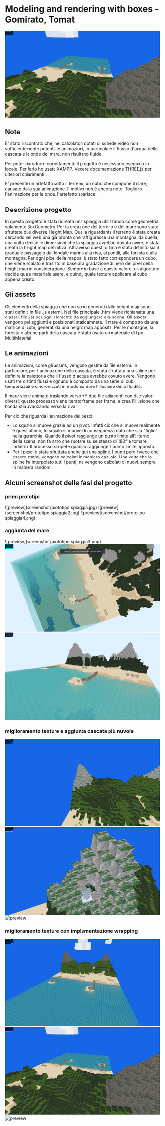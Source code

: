 # Modeling and rendering with boxes - Gomirato, Tomat

![preview](screenshot/newTexture2.png "project preview")

## Note

E' stato riscontrato che, nei calcolatori dotati di schede video non sufficientemente potenti, le animazioni, in particolare il flusso d'acqua della cascata e le onde del mare, non risultano fluide.

Per poter riprodurre correttamente il progetto è necessario eseguirlo in locale. Per farlo ho usato XAMPP. Vedere documentazione THREE.js per ulteriori chiarimenti.

E' presente un artefatto sotto il terreno, un cubo che compone il mare, causato dalla sua animazione. Il motivo non è ancora noto. Toglieno l'animazione per le onde, l'artefatto sparisce.



## Descrizione progetto

In questo progetto è stata ricreata una spiaggia utilizzando come geometria solamente BoxGeometry. Per la creazione del terreno e del mare sono state sfruttate due diverse Height Map. Quella riguardante il terreno è stata creata cercando nel web una già pronta che raffigurasse una montagna; da quella, una volta decise le dimensioni che la spiaggia avrebbe dovuto avere, è stata creata la height map definitiva. Attraverso quest' ultima è stato definito sia il graduale passaggio dal fondale marino alla riva, ai pontili, alla foresta e alla montagna. Per ogni pixel della mappa, è stato fatto corrispondere un cubo, che viene scalato e traslato in base alla gradazione di nero del pixel della height map in considerazione. Sempre in base a questo valore, un algoritmo decide quale materiale usare, e quindi, quale texture applicare al cubo appena creato.



## Gli assets

Gli elementi della spiaggia che non sono generati dalle height map sono stati definiti in file .js esterni. Nel file principale .html viene richiamata una classe( file .js) per ogni elemento da aggiungere alla scena. Gli assets vengono poi aggiunti e posizionati staticamnete.
Il mare è composto da una matrice di cubi, generati da una height map apposita.
Per le montagne, la foresta e alcune parti della cascata è stato usato un materiale di tipo  MultiMaterial.



## Le animazioni

Le animazioni, come gli assets, vengono gestite da file esterni. In particolare, per l'animazione della cascata, è stata sfruttata una spline per definire la traiettoria che il flusso d'acqua avrebbe dovuto avere. Vengono usati tre distinti flussi e ognuno è composto da una serie di cubi, temporizzati e sincronizzati in modo da dare l'illusione della fluidità.

Il mare viene animato traslando verso +Y due file adiacenti con due valori diversi; questo processo viene iterato frame per frame, e crea l'illusione che l'onda stia avanzando verso la riva.

Per ciò che riguarda l'animazione dei pesci:
- Lo squalo si muove grazie ad un pivot. Infatti ciò che si muove realmente è quest'ultimo; lo squalo si muove di conseguenza dato che suo "figlio" nella gerarchia. Quando il pivot raggiunge un punto limite all'interno della scena, non fa altro che ruotare su se stesso di 180° e tornare indietro. Il processo si ripete quando raggiunge il punto limite opposto.
- Per i pesci è stata sfruttata anche qui una spline. I punti però invece che essere statici, vengono calcolati in maniera casuale. Una volta che la spline ha interpolato tutti i punti, ne vengono calcolati di nuovi, sempre in maniera random.


## Alcuni screenshot delle fasi del progetto

### primi prototipi
![preview](screenshot/prototipo spiaggia.jpg)
![preview](screenshot/prototipo spiaggia2.jpg)
![preview](screenshot/prototipo spiaggia4.png)

### aggiunta del mare
![preview](screenshot/prototipo spiaggia3.png)
![preview](screenshot/mare.png)
![preview](screenshot/mare2.png)

### miglioramento texture e aggiunta cascata più nuvole
![preview](screenshot/screen.png)
![preview](screenshot/screen2.png)
![preview](screenshot/screen3.png)

### miglioramento texture con implementazione wrapping
![preview](screenshot/newTexture1.png)
![preview](screenshot/newTexture2.png)
![preview](screenshot/newTexture3.png)
